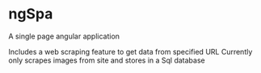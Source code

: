 # ngSpa

A single page angular application 

Includes a web scraping feature to get data from specified URL
Currently only scrapes images from site and stores in a Sql database


